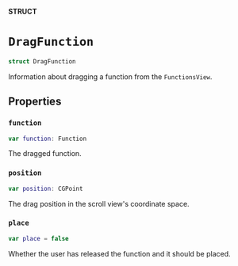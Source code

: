**STRUCT**

# `DragFunction`

```swift
struct DragFunction
```

Information about dragging a function from the ``FunctionsView``.

## Properties
### `function`

```swift
var function: Function
```

The dragged function.

### `position`

```swift
var position: CGPoint
```

The drag position in the scroll view's coordinate space.

### `place`

```swift
var place = false
```

Whether the user has released the function and it should be placed.
